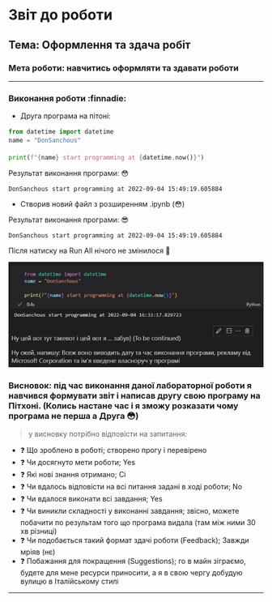 # Звіт до роботи
## Тема: Оформлення та здача робіт
### Мета роботи: навчитись оформляти та здавати роботи 
---
### Виконання роботи :finnadie:

- Друга програма на пітоні:

```Python
from datetime import datetime
name = "DonSanchous"

print(f"{name} start programming at {datetime.now()}")
```
Результат виконання програми: :flushed:
```
DonSanchous start programming at 2022-09-04 15:49:19.605884
```

- Створив новий файл з розширенням .ipynb (:flushed:)

Результат виконання програми: :sunglasses:
```
DonSanchous start programming at 2022-09-04 15:49:19.605884
```
Після натиску на Run All нічого не змінилося :corn:

![](Screenshot_1.jpg)

### Висновок: під час виконання даної лабораторної роботи я навчився формувати звіт і написав другу свою програму на Пітхоні. (Колись настане час і я зможу розказати чому програма не перша а Друга :flushed:)
> у висновку потрібно відповісти на запитання:
- :question: Що зроблено в роботі; створено прогу і перевірено 
- :question: Чи досягнуто мети роботи; Yes
- :question: Які нові знання отримано; Ci
- :question: Чи вдалось відповісти на всі питання задані в ході роботи; No
- :question: Чи вдалося виконати всі завдання; Yes
- :question: Чи виникли складності у виконанні завдання; звісно, можете побачити по результам того що програма видала (там між ними 30 хв різниці)
- :question: Чи подобається такий формат здачі роботи (Feedback); Завжди мріяв (нє)
- :question: Побажання для покращення (Suggestions); го в майн зіграємо, будете для мене ресурси приносити, а я в свою чергу добудую вулицю в Італійському стилі
---